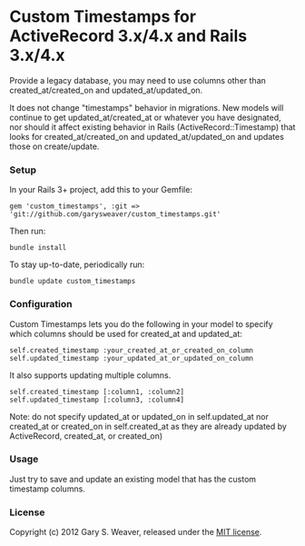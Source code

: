 Custom Timestamps for ActiveRecord 3.x/4.x and Rails 3.x/4.x
=====

Provide a legacy database, you may need to use columns other than created_at/created_on and updated_at/updated_on.

It does not change "timestamps" behavior in migrations. New models will continue to get updated_at/created_at or whatever you have designated, nor should it affect existing behavior in Rails (ActiveRecord::Timestamp) that looks for created_at/created_on and updated_at/updated_on and updates those on create/update.

### Setup

In your Rails 3+ project, add this to your Gemfile:

    gem 'custom_timestamps', :git => 'git://github.com/garysweaver/custom_timestamps.git'

Then run:

    bundle install

To stay up-to-date, periodically run:

    bundle update custom_timestamps

### Configuration

Custom Timestamps lets you do the following in your model to specify which columns should be used for created_at and updated_at:

    self.created_timestamp :your_created_at_or_created_on_column
    self.updated_timestamp :your_updated_at_or_updated_on_column

It also supports updating multiple columns.

    self.created_timestamp [:column1, :column2]
    self.updated_timestamp [:column3, :column4]

Note: do not specify updated_at or updated_on in self.updated_at nor created_at or created_on in self.created_at as they are already updated by ActiveRecord, created_at, or created_on)

### Usage

Just try to save and update an existing model that has the custom timestamp columns.

### License

Copyright (c) 2012 Gary S. Weaver, released under the [MIT license][lic].

[lic]: http://github.com/garysweaver/custom_timestamps/blob/master/LICENSE
